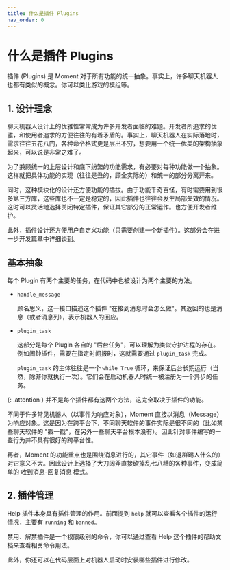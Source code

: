 ```yaml
---
title: 什么是插件 Plugins
nav_order: 0
---
```


# 什么是插件 Plugins
插件 (Plugins) 是 Moment 对于所有功能的统一抽象。事实上，许多聊天机器人也都有类似的概念。你可以类比游戏的模组等。



## 1. 设计理念

聊天机器人设计上的优雅性常常成为许多开发者面临的难题。开发者所追求的优雅，和使用者追求的方便往往的有着矛盾的。事实上，聊天机器人在实际落地时，需求往往五花八门，各种命令格式更是层出不穷，想要用一个统一优美的架构抽象起来，可以说是非常之难了。

为了兼顾统一的上层设计和底下纷繁的功能需求，有必要对每种功能做一个抽象。这样就把具体功能的实现（往往是丑的，顾全实际的）和统一的部分分离开来。

同时，这种模块化的设计还方便功能的插拔。由于功能千奇百怪，有时需要用到很多第三方库，这些库也不一定是稳定的，因此插件也往往会发生局部失效的情况。这时可以灵活地选择关闭特定插件，保证其它部分的正常运作。也方便开发者维护。

此外，插件设计还方便用户自定义功能（只需要创建一个新插件）。这部分会在进一步开发篇章中详细谈到。



## 基本抽象

每个 Plugin 有两个主要的任务，在代码中也被设计为两个主要的方法。

- `handle_message`

  顾名思义，这一接口描述这个插件 "在接到消息时会怎么做"。其返回的也是消息（或者消息列），表示机器人的回应。

- `plugin_task`

  这部分是每个 Plugin 各自的 "后台任务"，可以理解为类似守护进程的存在。例如闹钟插件，需要在指定时间报时，这就需要通过 `plugin_task` 完成。

  `plugin_task` 的主体往往是一个 `while True` 循环，来保证后台长期运行（当然，除非你就执行一次）。它们会在启动机器人时统一被注册为一个异步的任务。

{: .attention }
并不是每个插件都有这两个方法，这完全取决于插件的功能。

不同于许多常见机器人（以事件为响应对象），Moment 直接以消息（Message）为响应对象。这是因为在跨平台下，不同聊天软件的事件实际是很不同的（比如某些聊天软件的 "戳一戳"，在另外一些聊天平台根本没有）。因此针对事件编写的一些行为并不具有很好的跨平台性。

再者，Moment 的功能重点也是围绕消息进行的，其它事件（如退群踢人什么的）对它意义不大。因此设计上选择了大刀阔斧直接砍掉乱七八糟的各种事件，变成简单的 收到消息-回复消息 模式。



## 2. 插件管理

Help 插件本身具有插件管理的作用。前面提到 `help` 就可以查看各个插件的运行情况，主要有 `running` 和 `banned`。

禁用、解禁插件是一个权限级别的命令，你可以通过查看 Help 这个插件的帮助文档来查看相关命令用法。

此外，你还可以在代码层面上对机器人启动时安装哪些插件进行修改。